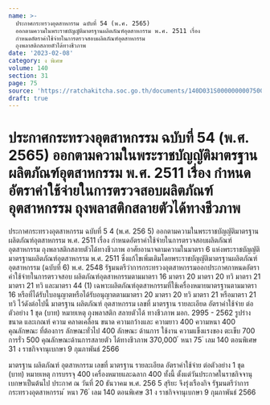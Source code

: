 ```yaml
---
name: >-
  ประกาศกระทรวงอุตสาหกรรม ฉบับที่ 54 (พ.ศ. 2565)
  ออกตามความในพระราชบัญญัติมาตรฐานผลิตภัณฑ์อุตสาหกรรม พ.ศ. 2511 เรื่อง
  กำหนดอัตราค่าใช้จ่ายในการตรวจสอบผลิตภัณฑ์อุตสาหกรรม
  ถุงพลาสติกสลายตัวได้ทางชีวภาพ
date: '2023-02-08'
category: ง พิเศษ
volume: 140
section: 31
page: 75
source: 'https://ratchakitcha.soc.go.th/documents/140D031S0000000007500.pdf'
draft: true
---
```


# ประกาศกระทรวงอุตสาหกรรม ฉบับที่ 54 (พ.ศ. 2565) ออกตามความในพระราชบัญญัติมาตรฐานผลิตภัณฑ์อุตสาหกรรม พ.ศ. 2511 เรื่อง กำหนดอัตราค่าใช้จ่ายในการตรวจสอบผลิตภัณฑ์อุตสาหกรรม ถุงพลาสติกสลายตัวได้ทางชีวภาพ

ประกาศกระทรวงอุตสาหกรรม ฉบับที่ 5 4 (พ.ศ. 256 5) ออกตามความในพระราชบัญญัติมาตรฐานผลิตภัณฑ์อุตสาหกรรม พ.ศ. 2511 เรื่อง กำหนดอัตราค่าใช้จ่ายในการตรวจสอบผลิตภัณฑ์อุตสาหกรรม ถุงพลาสติกสลายตัวได้ทางชีวภาพ อาศัยอานาจตามความในมาตรา 6 แห่งพระราชบัญญัติมาตรฐานผลิตภัณฑ์อุตสาหกรรม พ.ศ. 2511 ซึ่งแก้ไขเพิ่มเติมโดยพระราชบัญญัติมาตรฐานผลิตภัณฑ์อุตสาหกรรม (ฉบับที่ 6) พ.ศ. 2548 รัฐมนตรีว่าการกระทรวงอุตสาหกรรมออกประกาศกาหนดอัตราค่าใช้จ่ายในการตรวจสอบ ผลิตภัณฑ์อุตสาหกรรมตามมาตรา 16 มาตรา 20 มาตรา 20 ทวิ มาตรา 21 มาตรา 21 ทวิ และมาตรา 44 (1) เฉพาะผลิตภัณฑ์อุตสาหกรรมที่ใช้เครื่องหมายมาตรฐานตามมาตรา 16 หรือที่ได้รับใบอนุญาตหรือได้รับอนุญาตตามมาตรา 20 มาตรา 20 ทวิ มาตรา 21 หรือมาตรา 21 ทวิ ไว้ดังต่อไปนี้ มาตรฐาน ผลิตภัณฑ์ อุตสาหกรรม เลขที่ มาตรฐาน รายละเอียด อัตราค่าใช้จ่าย ต่อตัวอย่าง 1 ชุด (บาท) หมายเหตุ ถุงพลาสติก สลายตัวได้ ทางชีวภาพ มอก. 2995 - 2562 รูปร่าง ขนาด และเกณฑ์ ความ คลาดเคลื่อน ขนาด ความกว้างและ ความยาว 400 ความหนา 400 คุณลักษณะ ที่ต้องการ ลักษณะทั่วไป 400 ลักษณะ ด้านการ ใช้งาน ความแข็งแรงของ ตะเข็บ 700 การรั่ว 500 คุณลักษณะด้านการสลายตัว ได้ทางชีวภาพ 370,000 ้ หนา 75 ่ เลม 140 ตอนพิเศษ 31 ง ราชกิจจานุเบกษา 9 กุมภาพันธ์ 2566

มาตรฐาน ผลิตภัณฑ์ อุตสาหกรรม เลขที่ มาตรฐาน รายละเอียด อัตราค่าใช้จ่าย ต่อตัวอย่าง 1 ชุด (บาท) หมายเหตุ การบรรจุ 400 เครื่องหมายและฉลาก 400 ทั้งนี้ ตั้งแต่วันประกาศในราชกิจจานุเบกษาเป็นต้นไป ประกาศ ณ วันที่ 20 ธันวาคม พ.ศ. 256 5 สุริยะ จึงรุ่งเรืองกิจ รัฐมนตรีว่าการกระทรวงอุตสาหกรรม ้ หนา 76 ่ เลม 140 ตอนพิเศษ 31 ง ราชกิจจานุเบกษา 9 กุมภาพันธ์ 2566

